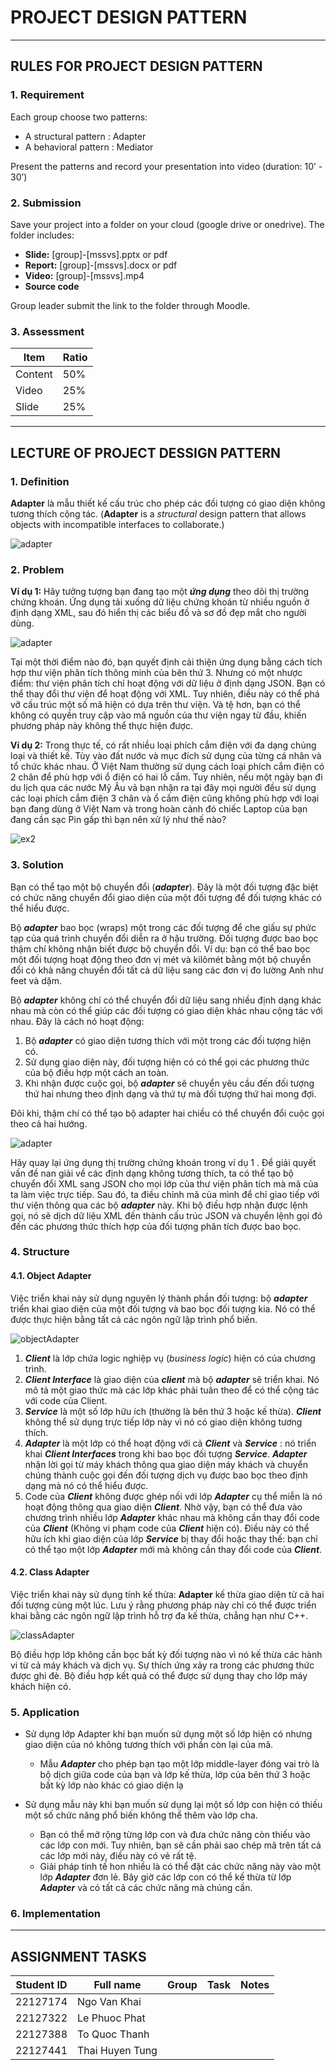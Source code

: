 # PROJECT DESIGN PATTERN

------------------

## RULES FOR PROJECT DESIGN PATTERN

### 1. Requirement

Each group choose two patterns:

* A structural pattern : Adapter
* A behavioral pattern : Mediator

Present the patterns and record your presentation into video (duration: 10’ - 30’)

### 2. Submission

Save your project into a folder on your cloud (google drive or onedrive). The folder includes:

* **Slide:** [group]-[mssvs].pptx or pdf
* **Report:** [group]-[mssvs].docx or pdf
* **Video:** [group]-[mssvs].mp4
* **Source code**

Group leader submit the link to the folder through Moodle.

### 3. Assessment

| Item    | Ratio |
| ------- | ----- |
| Content |  50%  |
| Video   |  25%  |
| Slide   |  25%  |

------------------

## LECTURE OF PROJECT DESSIGN PATTERN

### 1. Definition

**Adapter** là mẫu thiết kế cấu trúc cho phép các đối tượng có giao diện không tương thích cộng tác. (**Adapter** is a *structural* design pattern that allows objects with incompatible interfaces to collaborate.)

![adapter](https://refactoring.guru/images/patterns/content/adapter/adapter-en.png)

### 2. Problem

**Ví dụ 1:**
Hãy tưởng tượng bạn đang tạo một ***ứng dụng*** theo dõi thị trường chứng khoán. Ứng dụng tải xuống dữ liệu chứng khoán từ nhiều nguồn ở định dạng XML, sau đó hiển thị các biểu đồ và sơ đồ đẹp mắt cho người dùng.

![adapter](https://refactoring.guru/images/patterns/diagrams/adapter/problem-en-2x.png)

Tại một thời điểm nào đó, bạn quyết định cải thiện ứng dụng bằng cách tích hợp thư viện phân tích thông minh của bên thứ 3. Nhưng có một nhược điểm: thư viện phân tích chỉ hoạt động với dữ liệu ở định dạng JSON. Bạn có thể thay đổi thư viện để hoạt động với XML. Tuy nhiên, điều này có thể phá vỡ cấu trúc một số mã hiện có dựa trên thư viện. Và tệ hơn, bạn có thể không có quyền truy cập vào mã nguồn của thư viện ngay từ đầu, khiến phương pháp này không thể thực hiện được.

**Ví dụ 2:**
Trong thực tế, có rất nhiều loại phích cắm điện với đa dạng chủng loại và thiết kế. Tùy vào đất nước và mục đích sử dụng của từng cá nhân và tổ chức khác nhau.
Ở Việt Nam thường sử dụng cách loại phích cắm điện có 2 chân để phù hợp với ổ điện có hai lỗ cắm. Tuy nhiên, nếu một ngày bạn đi du lịch qua các nước Mỹ Âu vả bạn nhận ra tại đây mọi người đều sử dụng các loại phích cắm điện 3 chân và ổ cắm điện cũng không phù hợp với loại bạn đang dùng ở Việt Nam và trong hoàn cảnh đó chiếc Laptop của bạn đang cần sạc Pin gấp thì bạn nên xử lý như thế nào?

![ex2](https://refactoring.guru/images/patterns/content/adapter/adapter-comic-1-en.png)

### 3. Solution

Bạn có thể tạo một bộ chuyển đổi (***adapter***). Đây là một đối tượng đặc biệt có chức năng chuyển đổi giao diện của một đối tượng để đối tượng khác có thể hiểu được.

Bộ ***adapter*** bao bọc (wraps) một trong các đối tượng để che giấu sự phức tạp của quá trình chuyển đổi diễn ra ở hậu trường. Đối tượng được bao bọc thậm chí không nhận biết được bộ chuyển đổi. Ví dụ: bạn có thể bao bọc một đối tượng hoạt động theo đơn vị mét và kilômét bằng một bộ chuyển đổi có khả năng chuyển đổi tất cả dữ liệu sang các đơn vị đo lường Anh như feet và dặm.

Bộ ***adapter*** không chỉ có thể chuyển đổi dữ liệu sang nhiều định dạng khác nhau mà còn có thể giúp các đối tượng có giao diện khác nhau cộng tác với nhau. Đây là cách nó hoạt động:

1. Bộ ***adapter*** có giao diện tương thích với một trong các đối tượng hiện có.
2. Sử dụng giao diện này, đối tượng hiện có có thể gọi các phương thức của bộ điều hợp một cách an toàn.
3. Khi nhận được cuộc gọi, bộ ***adapter*** sẽ chuyển yêu cầu đến đối tượng thứ hai nhưng theo định dạng và thứ tự mà đối tượng thứ hai mong đợi.

Đôi khi, thậm chí có thể tạo bộ adapter hai chiều có thể chuyển đổi cuộc gọi theo cả hai hướng.

![adapter](https://refactoring.guru/images/patterns/diagrams/adapter/solution-en-2x.png)

Hãy quay lại ứng dụng thị trường chứng khoán trong ví dụ 1 . Để giải quyết vấn đề nan giải về các định dạng không tương thích, ta có thể tạo bộ chuyển đổi XML sang JSON cho mọi lớp của thư viện phân tích mà mã của ta làm việc trực tiếp. Sau đó, ta điều chỉnh mã của mình để chỉ giao tiếp với thư viện thông qua các bộ ***adapter*** này. Khi bộ điều hợp nhận được lệnh gọi, nó sẽ dịch dữ liệu XML đến thành cấu trúc JSON và chuyển lệnh gọi đó đến các phương thức thích hợp của đối tượng phân tích được bao bọc.

### 4. Structure

#### 4.1. Object Adapter

Việc triển khai này sử dụng nguyên lý thành phần đối tượng: bộ ***adapter*** triển khai giao diện của một đối tượng và bao bọc đối tượng kia. Nó có thể được thực hiện bằng tất cả các ngôn ngữ lập trình phổ biến.

![objectAdapter](https://refactoring.guru/images/patterns/diagrams/adapter/structure-object-adapter-indexed.png)

1. ***Client*** là lớp chứa logic nghiệp vụ (*business logic*) hiện có của chương trình.
2. ***Client Interface*** là giao diện của ***client*** mà bộ ***adapter*** sẽ triển khai. Nó mô tả một giao thức mà các lớp khác phải tuân theo để có thể cộng tác với code của Client.
3. ***Service*** là một số lớp hữu ích (thường là bên thứ 3 hoặc kế thừa). ***Client*** không thể sử dụng trực tiếp lớp này vì nó có giao diện không tương thích.
4. ***Adapter*** là một lớp có thể hoạt động với cả ***Client*** và ***Service*** : nó triển khai ***Client Interfaces*** trong khi bao bọc đối tượng ***Service***. ***Adapter*** nhận lời gọi từ máy khách thông qua giao diện máy khách và chuyển chúng thành cuộc gọi đến đối tượng dịch vụ được bao bọc theo định dạng mà nó có thể hiểu được.
5. Code của ***Client*** không được ghép nối với lớp ***Adapter*** cụ thể miễn là nó hoạt động thông qua giao diện ***Client***. Nhờ vậy, bạn có thể đưa vào chương trình nhiều lớp ***Adapter*** khác nhau mà không cần thay đổi code của ***Client*** (Không vi phạm code của ***Client***  hiện có). Điều này có thể hữu ích khi giao diện của lớp ***Service*** bị thay đổi hoặc thay thế: bạn chỉ có thể tạo một lớp ***Adapter*** mới mà không cần thay đổi code của ***Client***.

#### 4.2. Class Adapter

Việc triển khai này sử dụng tính kế thừa: **Adapter** kế thừa giao diện từ cả hai đối tượng cùng một lúc. Lưu ý rằng phương pháp này chỉ có thể được triển khai bằng các ngôn ngữ lập trình hỗ trợ đa kế thừa, chẳng hạn như C++.

![classAdapter](https://refactoring.guru/images/patterns/diagrams/adapter/structure-class-adapter-indexed.png)

Bộ điều hợp lớp không cần bọc bất kỳ đối tượng nào vì nó kế thừa các hành vi từ cả máy khách và dịch vụ. Sự thích ứng xảy ra trong các phương thức được ghi đè. Bộ điều hợp kết quả có thể được sử dụng thay cho lớp máy khách hiện có.

### 5. Application

* Sử dụng lớp Adapter khi bạn muốn sử dụng một số lớp hiện có nhưng giao diện của nó không tương thích với phần còn lại của mã.
  
  * Mẫu ***Adapter*** cho phép bạn tạo một lớp middle-layer đóng vai trò là bộ dịch giữa code của bạn và lớp kế thừa, lớp của bên thứ 3 hoặc bất kỳ lớp nào khác có giao diện lạ

* Sử dụng mẫu này khi bạn muốn sử dụng lại một số lớp con hiện có thiếu một số chức năng phổ biến không thể thêm vào lớp cha.

  * Bạn có thể mở rộng từng lớp con và đưa chức năng còn thiếu vào các lớp con mới. Tuy nhiên, bạn sẽ cần phải sao chép mã trên tất cả các lớp mới này, điều này có vẻ rất tệ.
  * Giải pháp tinh tế hon nhiều là có thể đặt các chức năng này vào một lớp ***Adapter*** đơn lẻ. Bây giờ các lớp con có thể kế thừa từ lớp ***Adapter*** và có tất cả các chức năng mà chúng cần.

### 6. Implementation

------------------

## ASSIGNMENT TASKS

| Student ID | Full name       | Group | Task    | Notes |
| ---------- | ----------------| ----- | --------| ------|
| 22127174   | Ngo Van Khai    |       |         |       |
| 22127322   | Le Phuoc Phat   |       |         |       |
| 22127388   | To Quoc Thanh   |       |         |       |
| 22127441   | Thai Huyen Tung |       |         |       |
